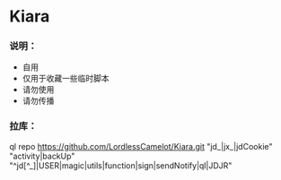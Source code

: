 # Kiara
### 说明：
* 自用
* 仅用于收藏一些临时脚本
* 请勿使用
* 请勿传播

### 拉库：  
ql repo https://github.com/LordlessCamelot/Kiara.git "jd_|jx_|jdCookie" "activity|backUp" "^jd[^_]|USER|magic|utils|function|sign|sendNotify|ql|JDJR"

